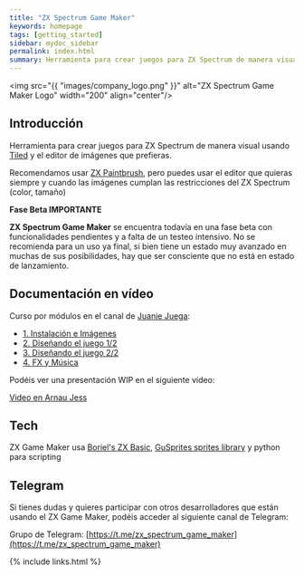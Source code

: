 ```yaml
---
title: "ZX Spectrum Game Maker"
keywords: homepage
tags: [getting_started]
sidebar: mydoc_sidebar
permalink: index.html
summary: Herramienta para crear juegos para ZX Spectrum de manera visual.
---
```

<img src="{{ "images/company_logo.png" }}" alt="ZX Spectrum Game Maker Logo" width="200" align="center"/>

## Introducción

Herramienta para crear juegos para ZX Spectrum de manera visual usando [Tiled](https://www.mapeditor.org/) y el editor de imágenes que prefieras.

Recomendamos usar [ZX Paintbrush](https://sourcesolutions.itch.io/zx-paintbrush), pero puedes usar el editor que quieras siempre y cuando las imágenes cumplan las restricciones del ZX Spectrum (color, tamaño)

**Fase Beta IMPORTANTE**

**ZX Spectrum Game Maker** se encuentra todavía en una fase beta con funcionalidades pendientes y a falta de un testeo intensivo. No se recomienda para un uso ya final, si bien tiene un estado muy avanzado en muchas de sus posibilidades, hay que ser consciente que no está en estado de lanzamiento.

## Documentación en vídeo

Curso por módulos en el canal de [Juanje Juega](https://www.youtube.com/@JuanjeJuega):

* [1. Instalación e Imágenes](https://www.youtube.com/watch?v=-bX32WbLJHI)
* [2. Diseñando el juego 1/2](https://www.youtube.com/watch?v=-MNX9Ff6tYg)
* [3. Diseñando el juego 2/2](https://www.youtube.com/watch?v=j_Tv2cKZ7Ug)
* [4. FX y Música](https://www.youtube.com/watch?v=yMbJWd3NoPA)

Podéis ver una presentación WIP en el siguiente vídeo:

[Video en Arnau Jess](https://www.youtube.com/watch?v=ed2WGbL1uvw)

## Tech

ZX Game Maker usa [Boriel's ZX Basic](https://zxbasic.readthedocs.io/en/docs/), [GuSprites sprites library](https://github.com/gusmanb/GuSprites) y python para scripting

## Telegram

Si tienes dudas y quieres participar con otros desarrolladores que están usando el ZX Game Maker, podéis acceder al siguiente canal de Telegram:

Grupo de Telegram: [https://t.me/zx_spectrum_game_maker](https://t.me/zx_spectrum_game_maker)

{% include links.html %}

